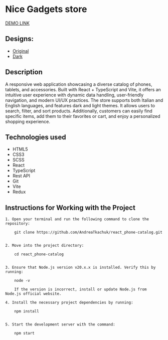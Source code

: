# Nice Gadgets store

[DEMO LINK](https://AndreaTkachuk.github.io/react_phone-catalog/)

## Designs:
- [Original](https://www.figma.com/file/T5ttF21UnT6RRmCQQaZc6L/Phone-catalog-(V2)-Original)
- [Dark](https://www.figma.com/file/BUusqCIMAWALqfBahnyIiH/Phone-catalog-(V2)-Original-Dark)

## Description
A responsive web application showcasing a diverse catalog of phones, tablets, and accessories. Built with React + TypeScript and Vite, it offers an intuitive user experience with dynamic data handling, user-friendly navigation, and modern UI/UX practices. The store supports both Italian and English languages, and features dark and light themes. It allows users to search, filter, and sort products. Additionally, customers can easily find specific items, add them to their favorites or cart, and enjoy a personalized shopping experience.

## Technologies used
* HTML5
* CSS3
* SCSS
* React
* TypeScript
* Rest API
* Git
* Vite
* Redux

## Instructions for Working with the Project

	1. Open your terminal and run the following command to clone the repository:

        git clone https://github.com/AndreaTkachuk/react_phone-catalog.git


	2. Move into the project directory:

        cd react_phone-catalog


	3. Ensure that Node.js version v20.x.x is installed. Verify this by running:

        node -v

        If the version is incorrect, install or update Node.js from Node.js official website.

	4. Install the necessary project dependencies by running:

        npm install


	5. Start the development server with the command:

        npm start
